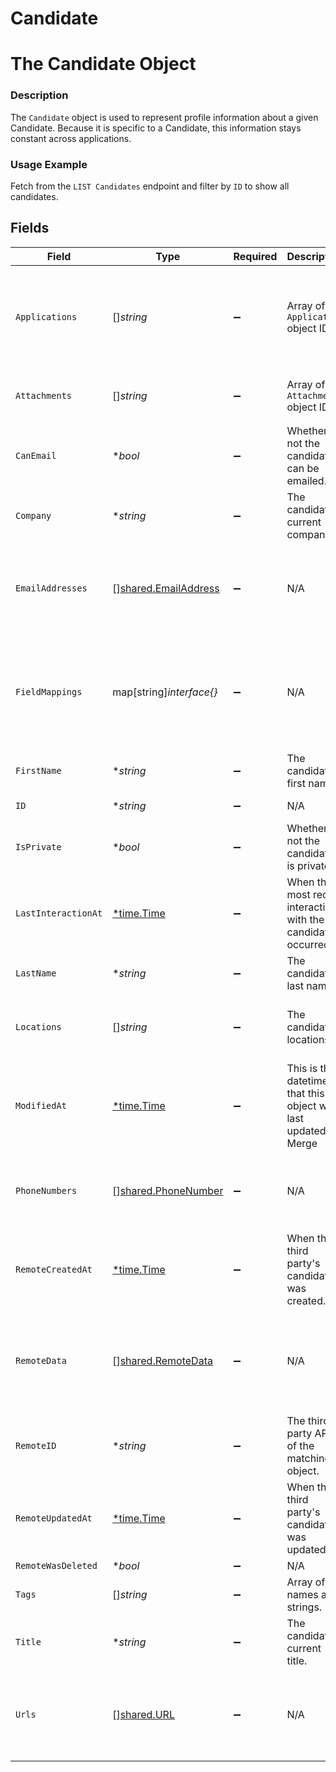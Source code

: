 # Candidate

# The Candidate Object
### Description
The `Candidate` object is used to represent profile information about a given Candidate. Because it is specific to a Candidate, this information stays constant across applications.
### Usage Example
Fetch from the `LIST Candidates` endpoint and filter by `ID` to show all candidates.


## Fields

| Field                                                                                                                                    | Type                                                                                                                                     | Required                                                                                                                                 | Description                                                                                                                              | Example                                                                                                                                  |
| ---------------------------------------------------------------------------------------------------------------------------------------- | ---------------------------------------------------------------------------------------------------------------------------------------- | ---------------------------------------------------------------------------------------------------------------------------------------- | ---------------------------------------------------------------------------------------------------------------------------------------- | ---------------------------------------------------------------------------------------------------------------------------------------- |
| `Applications`                                                                                                                           | []*string*                                                                                                                               | :heavy_minus_sign:                                                                                                                       | Array of `Application` object IDs.                                                                                                       | [<br/>"29eb9867-ce2a-403f-b8ce-f2844b89f078",<br/>"b4d08e5c-de00-4d64-a29f-66addac9af99",<br/>"4ff877d2-fb3e-4a5b-a7a5-168ddf2ffa56"<br/>] |
| `Attachments`                                                                                                                            | []*string*                                                                                                                               | :heavy_minus_sign:                                                                                                                       | Array of `Attachment` object IDs.                                                                                                        | [<br/>"bea08964-32b4-4a20-8bb4-2612ba09de1d"<br/>]                                                                                       |
| `CanEmail`                                                                                                                               | **bool*                                                                                                                                  | :heavy_minus_sign:                                                                                                                       | Whether or not the candidate can be emailed.                                                                                             | true                                                                                                                                     |
| `Company`                                                                                                                                | **string*                                                                                                                                | :heavy_minus_sign:                                                                                                                       | The candidate's current company.                                                                                                         | Columbia Dining App.                                                                                                                     |
| `EmailAddresses`                                                                                                                         | [][shared.EmailAddress](../../../pkg/models/shared/emailaddress.md)                                                                      | :heavy_minus_sign:                                                                                                                       | N/A                                                                                                                                      | [<br/>{<br/>"value": "hello@merge.dev",<br/>"email_address_type": "PERSONAL"<br/>}<br/>]                                                 |
| `FieldMappings`                                                                                                                          | map[string]*interface{}*                                                                                                                 | :heavy_minus_sign:                                                                                                                       | N/A                                                                                                                                      | {<br/>"organization_defined_targets": {<br/>"custom_key": "custom_value"<br/>},<br/>"linked_account_defined_targets": {<br/>"custom_key": "custom_value"<br/>}<br/>} |
| `FirstName`                                                                                                                              | **string*                                                                                                                                | :heavy_minus_sign:                                                                                                                       | The candidate's first name.                                                                                                              | Gil                                                                                                                                      |
| `ID`                                                                                                                                     | **string*                                                                                                                                | :heavy_minus_sign:                                                                                                                       | N/A                                                                                                                                      | 521b18c2-4d01-4297-b451-19858d07c133                                                                                                     |
| `IsPrivate`                                                                                                                              | **bool*                                                                                                                                  | :heavy_minus_sign:                                                                                                                       | Whether or not the candidate is private.                                                                                                 | true                                                                                                                                     |
| `LastInteractionAt`                                                                                                                      | [*time.Time](https://pkg.go.dev/time#Time)                                                                                               | :heavy_minus_sign:                                                                                                                       | When the most recent interaction with the candidate occurred.                                                                            | 2021-10-17T00:00:00Z                                                                                                                     |
| `LastName`                                                                                                                               | **string*                                                                                                                                | :heavy_minus_sign:                                                                                                                       | The candidate's last name.                                                                                                               | Feig                                                                                                                                     |
| `Locations`                                                                                                                              | []*string*                                                                                                                               | :heavy_minus_sign:                                                                                                                       | The candidate's locations.                                                                                                               | [<br/>"San Francisco",<br/>"New York",<br/>"Miami"<br/>]                                                                                 |
| `ModifiedAt`                                                                                                                             | [*time.Time](https://pkg.go.dev/time#Time)                                                                                               | :heavy_minus_sign:                                                                                                                       | This is the datetime that this object was last updated by Merge                                                                          | 2021-10-16T00:00:00Z                                                                                                                     |
| `PhoneNumbers`                                                                                                                           | [][shared.PhoneNumber](../../../pkg/models/shared/phonenumber.md)                                                                        | :heavy_minus_sign:                                                                                                                       | N/A                                                                                                                                      | [<br/>{<br/>"value": "+1234567890",<br/>"phone_number_type": "MOBILE"<br/>}<br/>]                                                        |
| `RemoteCreatedAt`                                                                                                                        | [*time.Time](https://pkg.go.dev/time#Time)                                                                                               | :heavy_minus_sign:                                                                                                                       | When the third party's candidate was created.                                                                                            | 2021-10-15T00:00:00Z                                                                                                                     |
| `RemoteData`                                                                                                                             | [][shared.RemoteData](../../../pkg/models/shared/remotedata.md)                                                                          | :heavy_minus_sign:                                                                                                                       | N/A                                                                                                                                      | [<br/>{<br/>"path": "/candidates",<br/>"data": [<br/>"Varies by platform"<br/>]<br/>}<br/>]                                              |
| `RemoteID`                                                                                                                               | **string*                                                                                                                                | :heavy_minus_sign:                                                                                                                       | The third-party API ID of the matching object.                                                                                           | 21198                                                                                                                                    |
| `RemoteUpdatedAt`                                                                                                                        | [*time.Time](https://pkg.go.dev/time#Time)                                                                                               | :heavy_minus_sign:                                                                                                                       | When the third party's candidate was updated.                                                                                            | 2021-10-16T00:00:00Z                                                                                                                     |
| `RemoteWasDeleted`                                                                                                                       | **bool*                                                                                                                                  | :heavy_minus_sign:                                                                                                                       | N/A                                                                                                                                      |                                                                                                                                          |
| `Tags`                                                                                                                                   | []*string*                                                                                                                               | :heavy_minus_sign:                                                                                                                       | Array of `Tag` names as strings.                                                                                                         | [<br/>"High-Priority"<br/>]                                                                                                              |
| `Title`                                                                                                                                  | **string*                                                                                                                                | :heavy_minus_sign:                                                                                                                       | The candidate's current title.                                                                                                           | Software Engineer                                                                                                                        |
| `Urls`                                                                                                                                   | [][shared.URL](../../../pkg/models/shared/url.md)                                                                                        | :heavy_minus_sign:                                                                                                                       | N/A                                                                                                                                      | [<br/>{<br/>"value": "http://alturl.com/p749b",<br/>"url_type": "BLOG"<br/>}<br/>]                                                       |